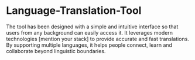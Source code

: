 # Language-Translation-Tool
The tool has been designed with a simple and intuitive interface so that users from any background can easily access it. It leverages modern technologies [mention your stack] to provide accurate and fast translations. By supporting multiple languages, it helps people connect, learn and collaborate beyond linguistic boundaries.
